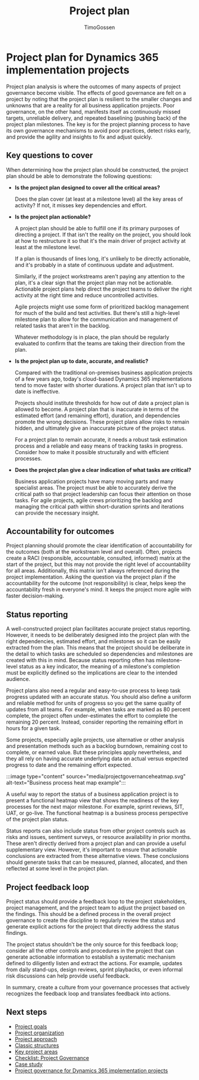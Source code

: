 ﻿---
title: Project plan
description: Find key areas to cover in the project plan for an implementation project with Dynamics 365 apps.
author: TimoGossen
ms.author: timogoss
ms.date: 06/27/2023
ms.topic: conceptual
---

# Project plan for Dynamics 365 implementation projects

Project plan analysis is where the outcomes of many aspects of project governance become visible. The effects of good governance are felt on a project by noting that the project plan is resilient to the smaller changes and unknowns that are a reality for all business application projects. Poor governance, on the other hand, manifests itself as continuously missed targets, unreliable delivery, and repeated baselining (pushing back) of the project plan milestones. The key is for the project planning process to have its own governance mechanisms to avoid poor practices, detect risks early, and provide the agility and insights to fix and adjust quickly.

## Key questions to cover

When determining how the project plan should be constructed, the project plan should be able to demonstrate the following questions:

- **Is the project plan designed to cover all the critical areas?**

  Does the plan cover (at least at a milestone level) all the key areas of activity? If not, it misses key dependencies and effort.

- **Is the project plan actionable?**

  A project plan should be able to fulfill one if its primary purposes of directing a project. If that isn't the reality on the project, you should look at how to restructure it so that it's the main driver of project activity at least at the milestone level.

  If a plan is thousands of lines long, it's unlikely to be directly actionable, and it's  probably in a state of continuous update and adjustment.

  Similarly, if the project workstreams aren't paying any attention to the plan, it's a clear sign that the project plan may not be actionable. Actionable project plans help direct the project teams to deliver the right activity at the right time and reduce uncontrolled activities.

  Agile projects might use some form of prioritized backlog management for much of the build and test activities. But there's still a high-level milestone plan to allow for the communication and management of related tasks that aren't in the backlog.

  Whatever methodology is in place, the plan should be regularly evaluated to confirm that the teams are taking their direction from the plan.

- **Is the project plan up to date, accurate, and realistic?**

  Compared with the traditional on-premises business application projects of a few years ago, today's cloud-based Dynamics 365 implementations tend to move faster with shorter durations. A project plan that isn't up to date is ineffective.

  Projects should institute thresholds for how out of date a project plan is allowed to become. A project plan that is inaccurate in terms of the estimated effort (and remaining effort), duration, and dependencies promote the wrong decisions. These project plans allow risks to remain hidden, and ultimately give an inaccurate picture of the project status.

  For a project plan to remain accurate, it needs a robust task estimation process and a reliable and easy means of tracking tasks in progress. Consider how to make it possible structurally and with efficient processes.

- **Does the project plan give a clear indication of what tasks are critical?**

  Business application projects have many moving parts and many specialist areas. The project must be able to accurately derive the critical path so that project leadership can focus their attention on those tasks. For agile projects, agile crews prioritizing the backlog and managing the critical path within short-duration sprints and iterations can provide the necessary insight.

## Accountability for outcomes

Project planning should promote the clear identification of accountability for the outcomes (both at the workstream level and overall). Often, projects create a RACI (responsible, accountable, consulted, informed) matrix at the start of the project, but this may not provide the right level of accountability for all areas. Additionally, this matrix isn't always referenced during the project implementation. Asking the question via the project plan if the accountability for the outcome (not responsibility) is clear, helps keep the accountability fresh in everyone's mind. It keeps the project more agile with faster decision-making.

## Status reporting

A well-constructed project plan facilitates accurate project status reporting. However, it needs to be deliberately designed into the project plan with the right dependencies, estimated effort, and milestones so it can be easily extracted from the plan. This means that the project should be deliberate in the detail to which tasks are scheduled so dependencies and milestones are created with this in mind. Because status reporting often has milestone-level status as a key indicator, the meaning of a milestone's completion must be explicitly defined so the implications are clear to the intended audience.

Project plans also need a regular and easy-to-use process to keep task progress updated with an accurate status. You should also define a uniform and reliable method for units of progress so you get the same quality of updates from all teams. For example, when tasks are marked as 80 percent complete, the project often under-estimates the effort to complete the remaining 20 percent. Instead, consider reporting the remaining effort in hours for a given task.

Some projects, especially agile projects, use alternative or other analysis and presentation methods such as a backlog burndown, remaining cost to complete, or earned value. But these principles apply nevertheless, and they all rely on having accurate underlying data on actual versus expected progress to date and the remaining effort expected.

:::image type="content" source="media/projectgovernanceheatmap.svg" alt-text="Business process heat map example":::

A useful way to report the status of a business application project is to present a functional heatmap view that shows the readiness of the key processes for the next major milestone. For example, sprint reviews, SIT, UAT, or go-live. The functional heatmap is a business process perspective of the project plan status.

Status reports can also include status from other project controls such as risks and issues, sentiment surveys, or resource availability in prior months. These aren't directly derived from a project plan and can provide a useful supplementary view. However, it's important to ensure that actionable conclusions are extracted from these alternative views. These conclusions should generate tasks that can be measured, planned, allocated, and then reflected at some level in the project plan.

## Project feedback loop

Project status should provide a feedback loop to the project stakeholders, project management, and the project team to adjust the project based on the findings. This should be a defined process in the overall project governance to create the discipline to regularly review the status and generate explicit actions for the project that directly address the status findings.

The project status shouldn't be the only source for this feedback loop; consider all the other controls and procedures in the project that can generate actionable information to establish a systematic mechanism defined to diligently listen and extract the actions. For example, updates from daily stand-ups, design reviews, sprint playbacks, or even informal risk discussions can help provide useful feedback.

In summary, create a culture from your governance processes that actively recognizes the feedback loop and translates feedback into actions.

## Next steps

- [Project goals](project-governance-project-goals.md)  
- [Project organization](project-governance-project-organization.md)  
- [Project approach](project-governance-project-approach.md)  
- [Classic structures](project-governance-classic-structures.md)  
- [Key project areas](project-governance-key-project-areas.md)  
- [Checklist: Project Governance](project-governance-checklist.md)  
- [Case study](project-governance-case-study.md)  
- [Project governance for Dynamics 365 implementation projects](project-governance.md)  
